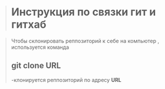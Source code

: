 > # Инструкция по связки гит и гитхаб 


> Чтобы склонировать реппозиторий к себе на компьютер , используется команда 
>## git clone URL ##
>-клонируется реппозиторий по адресу **URL**



